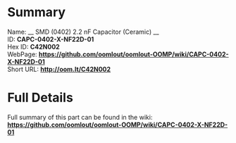 
Summary
=================
  
Name: __ SMD (0402) 2.2 nF Capacitor (Ceramic) __    
ID: __CAPC-0402-X-NF22D-01__   
Hex ID: __C42N002__   
WebPage: __https://github.com/oomlout/oomlout-OOMP/wiki/CAPC-0402-X-NF22D-01__   
Short URL: __http://oom.lt/C42N002__   

Full Details
==========================
Full summary of this part can be found in the wiki:   
__https://github.com/oomlout/oomlout-OOMP/wiki/CAPC-0402-X-NF22D-01__    

